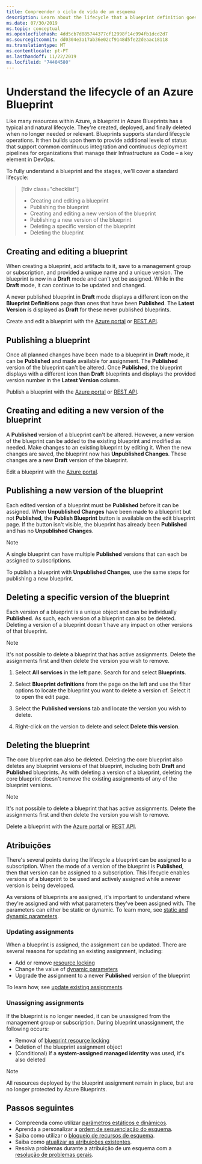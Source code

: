 ```yaml
---
title: Compreender o ciclo de vida de um esquema
description: Learn about the lifecycle that a blueprint definition goes through and details about each stage, including updating and removing blueprint assignments.
ms.date: 07/30/2019
ms.topic: conceptual
ms.openlocfilehash: 4dd5cb7d085744377cf12998f14c994fb1dcd2d7
ms.sourcegitcommit: dd0304e3a17ab36e02cf9148d5fe22deaac18118
ms.translationtype: MT
ms.contentlocale: pt-PT
ms.lasthandoff: 11/22/2019
ms.locfileid: "74404580"
---
```

# <a name="understand-the-lifecycle-of-an-azure-blueprint"></a>Understand the lifecycle of an Azure Blueprint

Like many resources within Azure, a blueprint in Azure Blueprints has a typical and natural lifecycle. They're created, deployed, and finally deleted when no longer needed or relevant.
Blueprints supports standard lifecycle operations. It then builds upon them to provide additional levels of status that support common continuous integration and continuous deployment pipelines for organizations that manage their Infrastructure as Code – a key element in DevOps.

To fully understand a blueprint and the stages, we'll cover a standard lifecycle:

> [!div class="checklist"]
> - Creating and editing a blueprint
> - Publishing the blueprint
> - Creating and editing a new version of the blueprint
> - Publishing a new version of the blueprint
> - Deleting a specific version of the blueprint
> - Deleting the blueprint

## <a name="creating-and-editing-a-blueprint"></a>Creating and editing a blueprint

When creating a blueprint, add artifacts to it, save to a management group or subscription, and provided a unique name and a unique version. The blueprint is now in a **Draft** mode and can't yet be assigned. While in the **Draft** mode, it can continue to be updated and changed.

A never published blueprint in **Draft** mode displays a different icon on the **Blueprint Definitions** page than ones that have been **Published**. The **Latest Version** is displayed as **Draft** for these never published blueprints.

Create and edit a blueprint with the [Azure portal](../create-blueprint-portal.md#create-a-blueprint) or [REST API](../create-blueprint-rest-api.md#create-a-blueprint).

## <a name="publishing-a-blueprint"></a>Publishing a blueprint

Once all planned changes have been made to a blueprint in **Draft** mode, it can be **Published** and made available for assignment. The **Published** version of the blueprint can't be altered. Once **Published**, the blueprint displays with a different icon than **Draft** blueprints and displays the provided version number in the **Latest Version** column.

Publish a blueprint with the [Azure portal](../create-blueprint-portal.md#publish-a-blueprint) or [REST API](../create-blueprint-rest-api.md#publish-a-blueprint).

## <a name="creating-and-editing-a-new-version-of-the-blueprint"></a>Creating and editing a new version of the blueprint

A **Published** version of a blueprint can't be altered. However, a new version of the blueprint can be added to the existing blueprint and modified as needed. Make changes to an existing blueprint by editing it. When the new changes are saved, the blueprint now has **Unpublished Changes**. These changes are a new **Draft** version of the blueprint.

Edit a blueprint with the [Azure portal](../create-blueprint-portal.md#edit-a-blueprint).

## <a name="publishing-a-new-version-of-the-blueprint"></a>Publishing a new version of the blueprint

Each edited version of a blueprint must be **Published** before it can be assigned. When **Unpublished Changes** have been made to a blueprint but not **Published**, the **Publish Blueprint** button is available on the edit blueprint page. If the button isn't visible, the blueprint has already been **Published** and has no **Unpublished Changes**.

> [!NOTE]
> A single blueprint can have multiple **Published** versions that can each be assigned to subscriptions.

To publish a blueprint with **Unpublished Changes**, use the same steps for publishing a new blueprint.

## <a name="deleting-a-specific-version-of-the-blueprint"></a>Deleting a specific version of the blueprint

Each version of a blueprint is a unique object and can be individually **Published**. As such, each version of a blueprint can also be deleted. Deleting a version of a blueprint doesn't have any impact on other versions of that blueprint.

> [!NOTE]
> It's not possible to delete a blueprint that has active assignments. Delete the assignments first and then delete the version you wish to remove.

1. Select **All services** in the left pane. Search for and select **Blueprints**.

1. Select **Blueprint definitions** from the page on the left and use the filter options to locate the blueprint you want to delete a version of. Select it to open the edit page.

1. Select the **Published versions** tab and locate the version you wish to delete.

1. Right-click on the version to delete and select **Delete this version**.

## <a name="deleting-the-blueprint"></a>Deleting the blueprint

The core blueprint can also be deleted. Deleting the core blueprint also deletes any blueprint versions of that blueprint, including both **Draft** and **Published** blueprints. As with deleting a version of a blueprint, deleting the core blueprint doesn't remove the existing assignments of any of the blueprint versions.

> [!NOTE]
> It's not possible to delete a blueprint that has active assignments. Delete the assignments first and then delete the version you wish to remove.

Delete a blueprint with the [Azure portal](../create-blueprint-portal.md#delete-a-blueprint) or [REST API](../create-blueprint-rest-api.md#delete-a-blueprint).

## <a name="assignments"></a>Atribuições

There's several points during the lifecycle a blueprint can be assigned to a subscription. When the mode of a version of the blueprint is **Published**, then that version can be assigned to a subscription. This lifecycle enables versions of a blueprint to be used and actively assigned while a newer version is being developed.

As versions of blueprints are assigned, it's important to understand where they're assigned and with what parameters they've been assigned with. The parameters can either be static or dynamic. To learn more, see [static and dynamic parameters](parameters.md).

### <a name="updating-assignments"></a>Updating assignments

When a blueprint is assigned, the assignment can be updated. There are several reasons for updating an existing assignment, including:

- Add or remove [resource locking](resource-locking.md)
- Change the value of [dynamic parameters](parameters.md#dynamic-parameters)
- Upgrade the assignment to a newer **Published** version of the blueprint

To learn how, see [update existing assignments](../how-to/update-existing-assignments.md).

### <a name="unassigning-assignments"></a>Unassigning assignments

If the blueprint is no longer needed, it can be unassigned from the management group or subscription. During blueprint unassignment, the following occurs:

- Removal of [blueprint resource locking](resource-locking.md)
- Deletion of the blueprint assignment object
- (Conditional) If a **system-assigned managed identity** was used, it's also deleted

> [!NOTE]
> All resources deployed by the blueprint assignment remain in place, but are no longer protected by Azure Blueprints.

## <a name="next-steps"></a>Passos seguintes

- Compreenda como utilizar [parâmetros estáticos e dinâmicos](parameters.md).
- Aprenda a personalizar a [ordem de sequenciação do esquema](sequencing-order.md).
- Saiba como utilizar o [bloqueio de recursos de esquema](resource-locking.md).
- Saiba como [atualizar as atribuições existentes](../how-to/update-existing-assignments.md).
- Resolva problemas durante a atribuição de um esquema com a [resolução de problemas gerais](../troubleshoot/general.md).